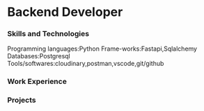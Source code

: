 # Backend Developer

### Skills and Technologies
Programming languages:Python
Frame-works:Fastapi,Sqlalchemy
Databases:Postgresql
Tools/softwares:cloudinary,postman,vscode,git/github

### Work Experience




### Projects
